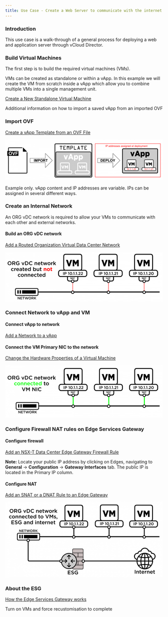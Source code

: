 ```yaml
---
title: Use Case - Create a Web Server to communicate with the internet
---
```


### Introduction

This use case is a walk-through of a general process for deploying a web and application server through vCloud Director.

### Build Virtual Machines

The first step is to build the required virtual machines (VMs).

VMs can be created as standalone or within a vApp. In this example we will create the VM from scratch inside a vApp which allow you to combine multiple VMs into a single management unit.  

[Create a New Standalone Virtual Machine](todo)

Additional information on how to import a saved vApp from an imported OVF

### Import OVF

[Create a vApp Template from an OVF File](todo)

![OVF](./assets/ovf1.png)

Example only. vApp content and IP addresses are variable. IPs can be assigned in several different ways.

### Create an Internal Network

An ORG vDC network is required to allow your VMs to communicate with each other and external networks.

#### Build an ORG vDC network
[Add a Routed Organization Virtual Data Center Network](todo)

![OVF](./assets/ovf2.png)

### Connect Network to vApp and VM

#### Connect vApp to network
[Add a Network to a vApp](todo)

#### Connect the VM Primary NIC to the network
[Change the Hardware Properties of a Virtual Machine](todo)

![OVF](./assets/ovf3.png)

### Configure Firewall NAT rules on Edge Services Gateway

#### Configure firewall
[Add an NSX-T Data Center Edge Gateway Firewall Rule](todo)

**Note:** Locate your public IP address by clicking on Edges, navigating to **General** → **Configuration** → **Gateway Interfaces** tab. The public IP is located in the Primary IP column.

#### Configure NAT
[Add an SNAT or a DNAT Rule to an Edge Gateway](todo)

![OVF](./assets/ovf4.png)

### About the ESG
[How the Edge Services Gateway works](todo)

Turn on VMs and force recustomisation to complete